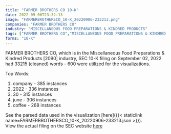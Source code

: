 ```yaml
---
title: "FARMER BROTHERS CO 10-K"
date: 2022-09-06T23:32:13
image: "FARMERBROTHERSCO_10-K_20220906-233213.png"
companies: "FARMER BROTHERS CO"
industry: "MISCELLANEOUS FOOD PREPARATIONS & KINDRED PRODUCTS"
tags: ["FARMER BROTHERS CO","MISCELLANEOUS FOOD PREPARATIONS & KINDRED PRODUCTS","09-02-2022","10-K"]
forms: "10-K"
---
```

FARMER BROTHERS CO, which is in the Miscellaneous Food Preparations & Kindred Products [2090] industry, SEC 10-K filing on September 02, 2022 had 33215 (cleaned) words - 600 were utilized for the visualizations.

Top Words:
1. company - 385 instances
2. 2022 - 336 instances
3. 30 - 315 instances
4. june - 306 instances
5. coffee - 268 instances


See the parsed data used in the visualization [here]({{< staticlink name=FARMERBROTHERSCO_10-K_20220906-233213.json >}}).  
View the actual filing on the SEC website [here](https://www.sec.gov/Archives/edgar/data/34563/0000034563-22-000067.txt)
